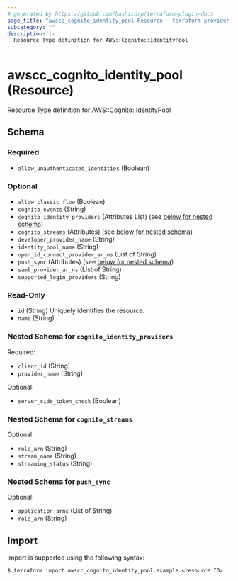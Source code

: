 ```yaml
---
# generated by https://github.com/hashicorp/terraform-plugin-docs
page_title: "awscc_cognito_identity_pool Resource - terraform-provider-awscc"
subcategory: ""
description: |-
  Resource Type definition for AWS::Cognito::IdentityPool
---
```


# awscc_cognito_identity_pool (Resource)

Resource Type definition for AWS::Cognito::IdentityPool



<!-- schema generated by tfplugindocs -->
## Schema

### Required

- `allow_unauthenticated_identities` (Boolean)

### Optional

- `allow_classic_flow` (Boolean)
- `cognito_events` (String)
- `cognito_identity_providers` (Attributes List) (see [below for nested schema](#nestedatt--cognito_identity_providers))
- `cognito_streams` (Attributes) (see [below for nested schema](#nestedatt--cognito_streams))
- `developer_provider_name` (String)
- `identity_pool_name` (String)
- `open_id_connect_provider_ar_ns` (List of String)
- `push_sync` (Attributes) (see [below for nested schema](#nestedatt--push_sync))
- `saml_provider_ar_ns` (List of String)
- `supported_login_providers` (String)

### Read-Only

- `id` (String) Uniquely identifies the resource.
- `name` (String)

<a id="nestedatt--cognito_identity_providers"></a>
### Nested Schema for `cognito_identity_providers`

Required:

- `client_id` (String)
- `provider_name` (String)

Optional:

- `server_side_token_check` (Boolean)


<a id="nestedatt--cognito_streams"></a>
### Nested Schema for `cognito_streams`

Optional:

- `role_arn` (String)
- `stream_name` (String)
- `streaming_status` (String)


<a id="nestedatt--push_sync"></a>
### Nested Schema for `push_sync`

Optional:

- `application_arns` (List of String)
- `role_arn` (String)

## Import

Import is supported using the following syntax:

```shell
$ terraform import awscc_cognito_identity_pool.example <resource ID>
```
